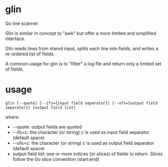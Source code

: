 glin
====

Go line scanner

Glin is similar in concept to "awk" but offer a more limited and simplified interface.

Glin reads lines from stanrd input, splits each line into fields, and writes a re-ordered list of fields.

A common usage for glin is to "filter" a log file and return only a limited set of fields.

usage
=====

    glin [--quote] [--ifs={input field separator}] [--ofs={output field separator}] [output field list]
    
where:

* --quote: output fields are quoted
* --ifs=c: the character (or string) c is used as input field separator (default space)
* --ofs=c: the character (or string) c is used as output field separator (default space)
* output field list: one or more indices (or slices) of fields to return. Slices follow the Go slice convention (start:end)
